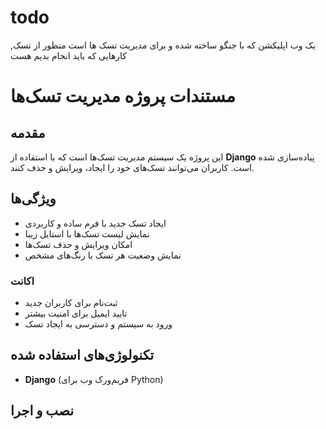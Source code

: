 # todo
یک وب اپلیکشن که با جنگو ساخته شده و برای مدیریت تسک ها است
منظور از تسک, کارهایی که باید انجام بدیم هست


# مستندات پروژه مدیریت تسک‌ها

## مقدمه
این پروژه یک سیستم مدیریت تسک‌ها است که با استفاده از **Django** پیاده‌سازی شده است. کاربران می‌توانند تسک‌های خود را ایجاد، ویرایش و حذف کنند.
## ویژگی‌ها
- ایجاد تسک جدید با فرم ساده و کاربردی
- نمایش لیست تسک‌ها با استایل زیبا
- امکان ویرایش و حذف تسک‌ها
- نمایش وضعیت هر تسک با رنگ‌های مشخص

### اکانت
- ثبت‌نام برای کاربران جدید
- تایید ایمیل برای امنیت بیشتر
- ورود به سیستم و دسترسی به ایجاد تسک

## تکنولوژی‌های استفاده شده
- **Django** (فریم‌ورک وب برای Python)

## نصب و اجرا
### ۱. کلون کردن پروژه
```bash
https://github.com/Akbaroo/todo.git
cd todo
```

### ۲. ایجاد و فعال‌سازی محیط مجازی
```bash
python -m venv venv
source venv/bin/activate
```

### ۳. نصب وابستگی‌ها
```bash
pip install -r requirements.txt
```

### ۴. اعمال مهاجرت‌ها و اجرای سرور
```bash
python manage.py migrate
python manage.py runserver
```


## مسیرهای اصلی (URLs)
| مسیر | توضیحات |
|------------|----------------|
| `/tasks/` | لیست تسک‌ها |
| `/tasks/create/` | ایجاد تسک جدید |
| `/tasks/<id>/` | نمایش جزئیات یک تسک |
| `/tasks/<id>/update/` | ویرایش تسک |
| `/tasks/<id>/delete/` | حذف تسک |

## توسعه و مشارکت
اگر مایل به مشارکت در توسعه این پروژه هستید:
1. `fork` کنید.
2. تغییرات خود را اعمال کنید.
3. `Pull Request` ارسال کنید.

## لایسنس
این پروژه تحت **MIT License** منتشر شده است و شما می‌توانید به صورت رایگان از آن استفاده کنید.
